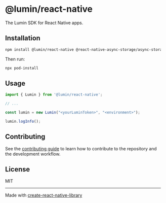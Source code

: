 # @lumin/react-native

The Lumin SDK for React Native apps.

## Installation

```sh
npm install @lumin/react-native @react-native-async-storage/async-storage
```

Then run:

```sh
npx pod-install
```

## Usage

```js
import { Lumin } from '@lumin/react-native';

// ...

const lumin = new Lumin("<yourLuminToken>", "<environment>");

lumin.logInfo();
```

## Contributing

See the [contributing guide](CONTRIBUTING.md) to learn how to contribute to the repository and the development workflow.

## License

MIT

---

Made with [create-react-native-library](https://github.com/callstack/react-native-builder-bob)
